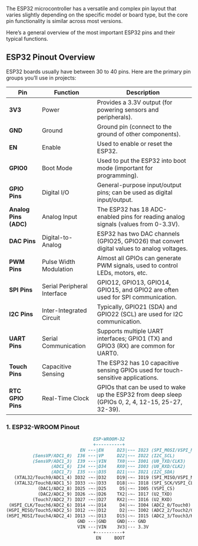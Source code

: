 
The ESP32 microcontroller has a versatile and complex pin layout that varies slightly depending on the specific model or board type, but the core pin functionality is similar across most versions.

Here’s a general overview of the most important ESP32 pins and their typical functions.
## **ESP32 Pinout Overview**
ESP32 boards usually have between 30 to 40 pins. Here are the primary pin groups you’ll use in projects:

|Pin|Function|Description|
|---|---|---|
|**3V3**|Power|Provides a 3.3V output (for powering sensors and peripherals).|
|**GND**|Ground|Ground pin (connect to the ground of other components).|
|**EN**|Enable|Used to enable or reset the ESP32.|
|**GPIO0**|Boot Mode|Used to put the ESP32 into boot mode (important for programming).|
|**GPIO Pins**|Digital I/O|General-purpose input/output pins; can be used as digital input/output.|
|**Analog Pins (ADC)**|Analog Input|The ESP32 has 18 ADC-enabled pins for reading analog signals (values from 0-3.3V).|
|**DAC Pins**|Digital-to-Analog|ESP32 has two DAC channels (GPIO25, GPIO26) that convert digital values to analog voltages.|
|**PWM Pins**|Pulse Width Modulation|Almost all GPIOs can generate PWM signals, used to control LEDs, motors, etc.|
|**SPI Pins**|Serial Peripheral Interface|GPIO12, GPIO13, GPIO14, GPIO15, and GPIO2 are often used for SPI communication.|
|**I2C Pins**|Inter-Integrated Circuit|Typically, GPIO21 (SDA) and GPIO22 (SCL) are used for I2C communication.|
|**UART Pins**|Serial Communication|Supports multiple UART interfaces; GPIO1 (TX) and GPIO3 (RX) are common for UART0.|
|**Touch Pins**|Capacitive Sensing|The ESP32 has 10 capacitive sensing GPIOs used for touch-sensitive applications.|
|**RTC GPIO Pins**|Real-Time Clock|GPIOs that can be used to wake up the ESP32 from deep sleep (GPIOs 0, 2, 4, 12-15, 25-27, 32-39).|


### **1. ESP32-WROOM Pinout**

``` md                                 
							     ESP-WROOM-32
                                 +----------+
                            EN ---|EN     D23|-~- IO23 (SPI_MOSI/VSPI_MOSI)
          (SensVP/ADC1_0)  I36 ---|VP     D22|-~- IO22 (I2C_SCL)
          (SensVP/ADC1_3)  I39 ---|VIN    TX0|-~- IO01 (U0_TXD/CLK3)
                 (ADC1_6)  I34 ---|D34    RX0|-~- IO03 (U0_RXD/CLK2)
                 (ADC1_7)  I35 ---|D35    D21|-~- IO21 (I2C_SDA)
   (XTAL32/Touch9/ADC1_4) IO32 -~-|D32    D19|-~- IO19 (SPI_MISO/VSPI_MISO)
   (XTAL32/Touch8/ADC1_5) IO33 -~-|D33    D18|-~- IO18 (SPI_SCK/VSPI_CLK)
            (DAC1/ADC2_8) IO25 -~-|D25     D5|-~- IO05 (VSPI_CS)
            (DAC2/ADC2_9) IO26 -~-|D26    TX2|-~- IO17 (U2_TXD)
          (Touch7/ADC2_7) IO27 -~-|D27    RX2|-~- IO16 (U2_RXD)
 (HSPI_CLK/Touch6/ADC2_6) IO14 -~-|D14     D4|-~- IO04 (ADC2_0/Touch0)
(HSPI_MISO/Touch5/ADC2_5) IO12 -~-|D12     D2|-~- IO02 (ADC2_2/Touch2/CS) (LED)
(HSPI_MOSI/Touch4/ADC2_4) IO13 -~-|D13    D15|-~- IO15 (ADC2_3/Touch3/HSPI_CS)
                           GND ---|GND    GND|--- GND
                           VIN ---|VIN    3V3|--- 3.3V
                                 +----------+
								  EN     BOOT
```